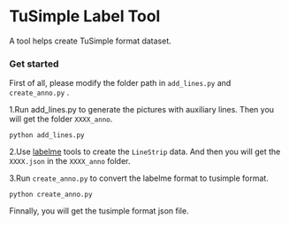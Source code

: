 # TuSimple Label Tool
A tool helps create TuSimple format dataset.



### Get started
First of all, please modify the folder path in `add_lines.py` and `create_anno.py` .

1.Run add_lines.py to generate the pictures with auxiliary lines. Then you will get the folder `XXXX_anno`.
```Shell
python add_lines.py
```

2.Use [labelme](https://github.com/wkentaro/labelme) tools to create the `LineStrip` data. And then you will get the `XXXX.json` in the `XXXX_anno` folder.

3.Run `create_anno.py` to convert the labelme format to tusimple format.
```Shell
python create_anno.py
```

Finnally, you will get the tusimple format json file.

